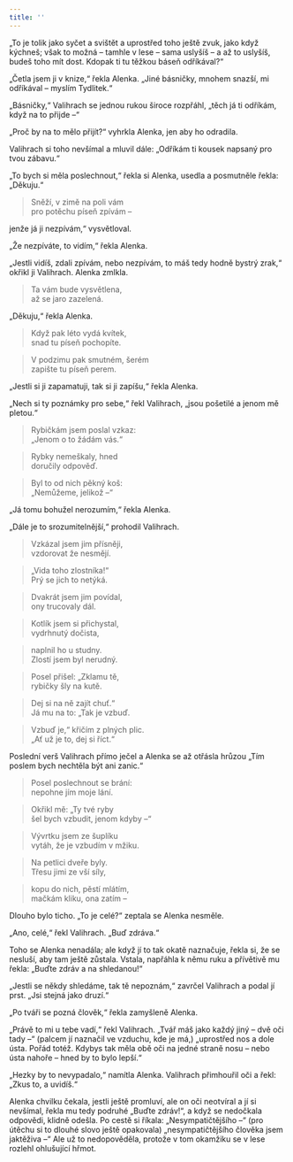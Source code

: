 ```yaml
---
title: ''
---
```


„To je tolik jako syčet a svištět a uprostřed toho ještě zvuk, jako když kýchneš; však to možná – tamhle v lese – sama uslyšíš – a až to uslyšíš, budeš toho mít dost. Kdopak ti tu těžkou báseň odříkával?“

„Četla jsem ji v knize,“ řekla Alenka. „Jiné básničky, mnohem snazší, mi odříkával – myslím Tydlitek.“

„Básničky,“ Valihrach se jednou rukou široce rozpřáhl, „těch já ti odříkám, když na to přijde –“

„Proč by na to mělo přijít?“ vyhrkla Alenka, jen aby ho odradila.

Valihrach si toho nevšímal a mluvil dále: „Odříkám ti kousek napsaný pro tvou zábavu.“

„To bych si měla poslechnout,“ řekla si Alenka, usedla a posmutněle řekla: „Děkuju.“

> Sněží, v zimě na poli vám  
> pro potěchu píseň zpívám –

jenže já ji nezpívám,“ vysvětloval.

  

„Že nezpíváte, to vidím,“ řekla Alenka.

„Jestli vidíš, zdali zpívám, nebo nezpívám, to máš tedy hodně bystrý zrak,“ okřikl ji Valihrach. Alenka zmlkla.

> Ta vám bude vysvětlena,  
> až se jaro zazelená.

„Děkuju,“ řekla Alenka.

> Když pak léto vydá kvítek,  
> snad tu píseň pochopíte.

> V podzimu pak smutném, šerém  
> zapište tu píseň perem.

„Jestli si ji zapamatuji, tak si ji zapíšu,“ řekla Alenka.

„Nech si ty poznámky pro sebe,“ řekl Valihrach, „jsou pošetilé a jenom mě pletou.“

> Rybičkám jsem poslal vzkaz:  
> „Jenom o to žádám vás.“

> Rybky nemeškaly, hned  
> doručily odpověď.

> Byl to od nich pěkný koš:  
> „Nemůžeme, jelikož –“

„Já tomu bohužel nerozumím,“ řekla Alenka.

„Dále je to srozumitelnější,“ prohodil Valihrach.

> Vzkázal jsem jim přísněji,  
> vzdorovat že nesmějí.

> „Vida toho zlostníka!“  
> Prý se jich to netýká.

> Dvakrát jsem jim povídal,  
> ony trucovaly dál.

> Kotlík jsem si přichystal,  
> vydrhnutý dočista,

> naplnil ho u studny.  
> Zlostí jsem byl nerudný.

> Posel přišel: „Zklamu tě,  
> rybičky šly na kutě.

> Dej si na ně zajít chuť.“  
> Já mu na to: „Tak je vzbuď.

> Vzbuď je,“ křičím z plných plic.  
> „Ať už je to, dej si říct.“

Poslední verš Valihrach přímo ječel a Alenka se až otřásla hrůzou „Tím poslem bych nechtěla být ani zanic.“

> Posel poslechnout se brání:  
> nepohne jím moje lání.

> Okřikl mě: „Ty tvé ryby  
> šel bych vzbudit, jenom kdyby –“

> Vývrtku jsem ze šuplíku  
> vytáh, že je vzbudím v mžiku.

> Na petlici dveře byly.  
> Třesu jimi ze vší síly,

> kopu do nich, pěstí mlátím,  
> mačkám kliku, ona zatím –

Dlouho bylo ticho. „To je celé?“ zeptala se Alenka nesměle.

„Ano, celé,“ řekl Valihrach. „Buď zdráva.“

Toho se Alenka nenadála; ale když jí to tak okatě naznačuje, řekla si, že se nesluší, aby tam ještě zůstala. Vstala, napřáhla k němu ruku a přívětivě mu řekla: „Buďte zdráv a na shledanou!“

„Jestli se někdy shledáme, tak tě nepoznám,“ zavrčel Valihrach a podal jí prst. „Jsi stejná jako druzí.“

„Po tváři se pozná člověk,“ řekla zamyšleně Alenka.

„Právě to mi u tebe vadí,“ řekl Valihrach. „Tvář máš jako každý jiný – dvě oči tady –“ (palcem jí naznačil ve vzduchu, kde je má,) „uprostřed nos a dole ústa. Pořád totéž. Kdybys tak měla obě oči na jedné straně nosu – nebo ústa nahoře – hned by to bylo lepší.“

„Hezky by to nevypadalo,“ namítla Alenka. Valihrach přimhouřil oči a řekl: „Zkus to, a uvidíš.“

Alenka chvilku čekala, jestli ještě promluví, ale on oči neotvíral a jí si nevšímal, řekla mu tedy podruhé „Buďte zdráv!“, a když se nedočkala odpovědi, klidně odešla. Po cestě si říkala: „Nesympatičtějšího –“ (pro útěchu si to dlouhé slovo ještě opakovala) „nesympatičtějšího člověka jsem jaktěživa –“ Ale už to nedopověděla, protože v tom okamžiku se v lese rozlehl ohlušující hřmot.
